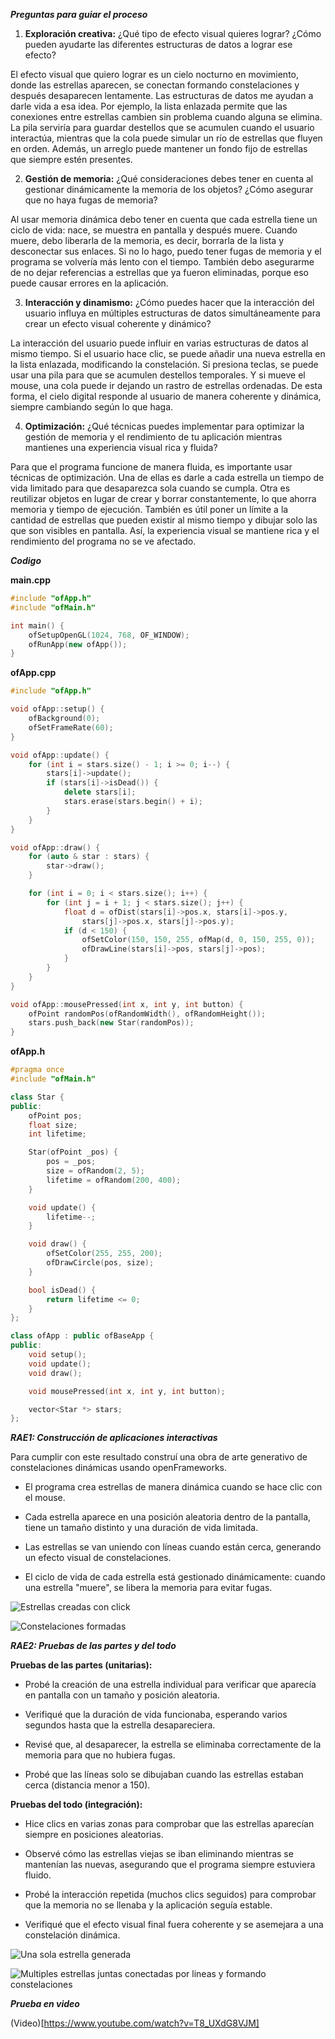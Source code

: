 ***Preguntas para guiar el proceso***

1. **Exploración creativa:** ¿Qué tipo de efecto visual quieres lograr? ¿Cómo pueden ayudarte las diferentes estructuras de datos a lograr ese efecto?

El efecto visual que quiero lograr es un cielo nocturno en movimiento, donde las estrellas aparecen, se conectan formando constelaciones y después desaparecen lentamente. Las estructuras de datos me ayudan a darle vida a esa idea. Por ejemplo, la lista enlazada permite que las conexiones entre estrellas cambien sin problema cuando alguna se elimina. La pila serviría para guardar destellos que se acumulen cuando el usuario interactúa, mientras que la cola puede simular un río de estrellas que fluyen en orden. Además, un arreglo puede mantener un fondo fijo de estrellas que siempre estén presentes.

2. **Gestión de memoria:** ¿Qué consideraciones debes tener en cuenta al gestionar dinámicamente la memoria de los objetos? ¿Cómo asegurar que no haya fugas de memoria?

Al usar memoria dinámica debo tener en cuenta que cada estrella tiene un ciclo de vida: nace, se muestra en pantalla y después muere. Cuando muere, debo liberarla de la memoria, es decir, borrarla de la lista y desconectar sus enlaces. Si no lo hago, puedo tener fugas de memoria y el programa se volvería más lento con el tiempo. También debo asegurarme de no dejar referencias a estrellas que ya fueron eliminadas, porque eso puede causar errores en la aplicación.

3. **Interacción y dinamismo:** ¿Cómo puedes hacer que la interacción del usuario influya en múltiples estructuras de datos simultáneamente para crear un efecto visual coherente y dinámico?

La interacción del usuario puede influir en varias estructuras de datos al mismo tiempo. Si el usuario hace clic, se puede añadir una nueva estrella en la lista enlazada, modificando la constelación. Si presiona teclas, se puede usar una pila para que se acumulen destellos temporales. Y si mueve el mouse, una cola puede ir dejando un rastro de estrellas ordenadas. De esta forma, el cielo digital responde al usuario de manera coherente y dinámica, siempre cambiando según lo que haga.

4. **Optimización:** ¿Qué técnicas puedes implementar para optimizar la gestión de memoria y el rendimiento de tu aplicación mientras mantienes una experiencia visual rica y fluida?

Para que el programa funcione de manera fluida, es importante usar técnicas de optimización. Una de ellas es darle a cada estrella un tiempo de vida limitado para que desaparezca sola cuando se cumpla. Otra es reutilizar objetos en lugar de crear y borrar constantemente, lo que ahorra memoria y tiempo de ejecución. También es útil poner un límite a la cantidad de estrellas que pueden existir al mismo tiempo y dibujar solo las que son visibles en pantalla. Así, la experiencia visual se mantiene rica y el rendimiento del programa no se ve afectado.

***Codigo***

**main.cpp**
```cpp
#include "ofApp.h"
#include "ofMain.h"

int main() {
	ofSetupOpenGL(1024, 768, OF_WINDOW);
	ofRunApp(new ofApp());
}
```

**ofApp.cpp**
```cpp
#include "ofApp.h"

void ofApp::setup() {
	ofBackground(0);
	ofSetFrameRate(60);
}

void ofApp::update() {
	for (int i = stars.size() - 1; i >= 0; i--) {
		stars[i]->update();
		if (stars[i]->isDead()) {
			delete stars[i];
			stars.erase(stars.begin() + i);
		}
	}
}

void ofApp::draw() {
	for (auto & star : stars) {
		star->draw();
	}

	for (int i = 0; i < stars.size(); i++) {
		for (int j = i + 1; j < stars.size(); j++) {
			float d = ofDist(stars[i]->pos.x, stars[i]->pos.y,
				stars[j]->pos.x, stars[j]->pos.y);
			if (d < 150) {
				ofSetColor(150, 150, 255, ofMap(d, 0, 150, 255, 0));
				ofDrawLine(stars[i]->pos, stars[j]->pos);
			}
		}
	}
}

void ofApp::mousePressed(int x, int y, int button) {
	ofPoint randomPos(ofRandomWidth(), ofRandomHeight());
	stars.push_back(new Star(randomPos));
}
```

**ofApp.h**
```cpp
#pragma once
#include "ofMain.h"

class Star {
public:
	ofPoint pos;
	float size;
	int lifetime;

	Star(ofPoint _pos) {
		pos = _pos;
		size = ofRandom(2, 5);
		lifetime = ofRandom(200, 400);
	}

	void update() {
		lifetime--;
	}

	void draw() {
		ofSetColor(255, 255, 200);
		ofDrawCircle(pos, size);
	}

	bool isDead() {
		return lifetime <= 0;
	}
};

class ofApp : public ofBaseApp {
public:
	void setup();
	void update();
	void draw();

	void mousePressed(int x, int y, int button);

	vector<Star *> stars;
};
```

***RAE1: Construcción de aplicaciones interactivas***

Para cumplir con este resultado construí una obra de arte generativo de constelaciones dinámicas usando openFrameworks.

* El programa crea estrellas de manera dinámica cuando se hace clic con el mouse.

* Cada estrella aparece en una posición aleatoria dentro de la pantalla, tiene un tamaño distinto y una duración de vida limitada.

* Las estrellas se van uniendo con líneas cuando están cerca, generando un efecto visual de constelaciones.

* El ciclo de vida de cada estrella está gestionado dinámicamente: cuando una estrella "muere", se libera la memoria para evitar fugas.

![Estrellas creadas con click](image-1.png)

![Constelaciones formadas](image-2.png)

***RAE2: Pruebas de las partes y del todo***

**Pruebas de las partes (unitarias):**

* Probé la creación de una estrella individual para verificar que aparecía en pantalla con un tamaño y posición aleatoria.

* Verifiqué que la duración de vida funcionaba, esperando varios segundos hasta que la estrella desapareciera.

* Revisé que, al desaparecer, la estrella se eliminaba correctamente de la memoria para que no hubiera fugas.

* Probé que las líneas solo se dibujaban cuando las estrellas estaban cerca (distancia menor a 150).

**Pruebas del todo (integración):**

* Hice clics en varias zonas para comprobar que las estrellas aparecían siempre en posiciones aleatorias.

* Observé cómo las estrellas viejas se iban eliminando mientras se mantenían las nuevas, asegurando que el programa siempre estuviera fluido.

* Probé la interacción repetida (muchos clics seguidos) para comprobar que la memoria no se llenaba y la aplicación seguía estable.

* Verifiqué que el efecto visual final fuera coherente y se asemejara a una constelación dinámica.

![Una sola estrella generada](image-3.png)

![Multiples estrellas juntas conectadas por lineas y formando constelaciones](image-4.png)

***Prueba en video***

(Video)[https://www.youtube.com/watch?v=T8_UXdG8VJM]